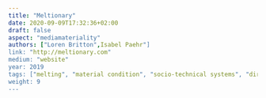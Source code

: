 ```yaml
---
title: "Meltionary"
date: 2020-09-09T17:32:36+02:00
draft: false
aspect: "mediamateriality"
authors: ["Loren Britton",Isabel Paehr"]
link: "http://meltionary.com"
medium: "website"
year: 2019
tags: ["melting", "material condition", "socio-technical systems", "directory"]
weight: 9
---
```

